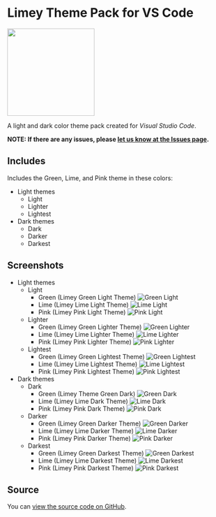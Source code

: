 # Limey Theme Pack for VS Code

<img src="https://raw.githubusercontent.com/limeyteam/themes/master/assets/icon.png" width="200">

A light and dark color theme pack created for _Visual Studio Code_.

**NOTE: If there are any issues, please [let us know at the Issues page](https://github.com/limeyteam/themes/issues/).**

## Includes

Includes the Green, Lime, and Pink theme in these colors:

- Light themes
    - Light
    - Lighter
    - Lightest
- Dark themes
    - Dark
    - Darker
    - Darkest

## Screenshots

- Light themes
    - Light
        - Green (Limey Green Light Theme)
        ![Green Light](https://raw.githubusercontent.com/limeyteam/themes/master/assets/screenshots/light/light/green.png)
        - Lime (Limey Lime Light Theme)
        ![Lime Light](https://raw.githubusercontent.com/limeyteam/themes/master/assets/screenshots/light/light/lime.png)
        - Pink (Limey Pink Light Theme)
        ![Pink Light](https://raw.githubusercontent.com/limeyteam/themes/master/assets/screenshots/light/light/pink.png)
    - Lighter
        - Green (Limey Green Lighter Theme)
        ![Green Lighter](https://raw.githubusercontent.com/limeyteam/themes/master/assets/screenshots/light/lighter/green.png)
        - Lime (Limey Lime Lighter Theme)
        ![Lime Lighter](https://raw.githubusercontent.com/limeyteam/themes/master/assets/screenshots/light/lighter/lime.png)
        - Pink (Limey Pink Lighter Theme)
        ![Pink Lighter](https://raw.githubusercontent.com/limeyteam/themes/master/assets/screenshots/light/lighter/pink.png)
    - Lightest
        - Green (Limey Green Lightest Theme)
        ![Green Lightest](https://raw.githubusercontent.com/limeyteam/themes/master/assets/screenshots/light/lightest/green.png)
        - Lime (Limey Lime Lightest Theme)
        ![Lime Lightest](https://raw.githubusercontent.com/limeyteam/themes/master/assets/screenshots/light/lightest/lime.png)
        - Pink (Limey Pink Lightest Theme)
        ![Pink Lightest](https://raw.githubusercontent.com/limeyteam/themes/master/assets/screenshots/light/lightest/pink.png)
- Dark themes
    - Dark
        - Green (Limey Theme Green Dark)
        ![Green Dark](https://raw.githubusercontent.com/limeyteam/themes/master/assets/screenshots/dark/dark/green.png)
        - Lime (Limey Lime Dark Theme)
        ![Lime Dark](https://raw.githubusercontent.com/limeyteam/themes/master/assets/screenshots/dark/dark/lime.png)
        - Pink (Limey Pink Dark Theme)
        ![Pink Dark](https://raw.githubusercontent.com/limeyteam/themes/master/assets/screenshots/dark/dark/pink.png)
    - Darker
        - Green (Limey Green Darker Theme)
        ![Green Darker](https://raw.githubusercontent.com/limeyteam/themes/master/assets/screenshots/dark/darker/green.png)
        - Lime (Limey Lime Darker Theme)
        ![Lime Darker](https://raw.githubusercontent.com/limeyteam/themes/master/assets/screenshots/dark/darker/lime.png)
        - Pink (Limey Pink Darker Theme)
        ![Pink Darker](https://raw.githubusercontent.com/limeyteam/themes/master/assets/screenshots/dark/darker/pink.png)
    - Darkest
        - Green (Limey Green Darkest Theme)
        ![Green Darkest](https://raw.githubusercontent.com/limeyteam/themes/master/assets/screenshots/dark/darkest/green.png)
        - Lime (Limey Lime Darkest Theme)
        ![Lime Darkest](https://raw.githubusercontent.com/limeyteam/themes/master/assets/screenshots/dark/darkest/lime.png)
        - Pink (Limey Pink Darkest Theme)
        ![Pink Darkest](https://raw.githubusercontent.com/limeyteam/themes/master/assets/screenshots/dark/darkest/pink.png)



<!-- ... coming soon -->

## Source

You can [view the source code on GitHub](https://github.com/limeyteam/themes).